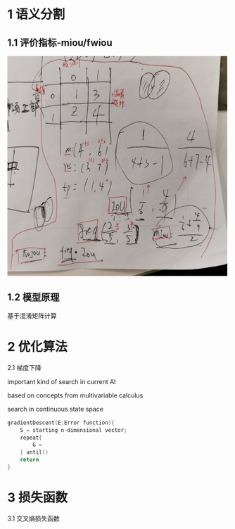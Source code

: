 # 1 语义分割

## 1.1 评价指标-miou/fwiou

<img src="./images/miou.jpg " alt="miou" title="miou" width="500" height="500" />

## 1.2 模型原理


基于混淆矩阵计算

# 2 优化算法

2.1 梯度下降

important kind of search in current AI

based on concepts from multivariable calculus

search in continuous state space



```c
gradientDescent(E:Error function){
    S = starting n-dimensional vector;
    repeat{
        G = 
    } until()
    return
}
```
# 3 损失函数

3.1 交叉熵损失函数

